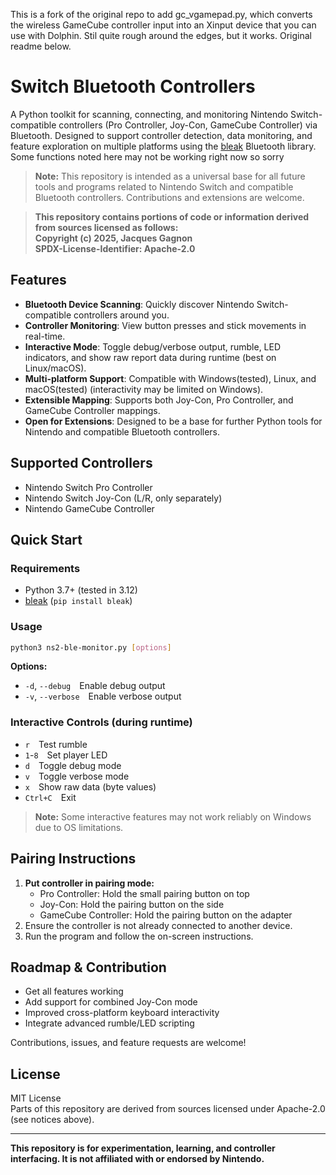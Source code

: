 This is a fork of the original repo to add gc_vgamepad.py, which converts the wireless GameCube controller input into an Xinput device that you can use with Dolphin. Stil quite rough around the edges, but it works. Original readme below.

# Switch Bluetooth Controllers

A Python toolkit for scanning, connecting, and monitoring Nintendo Switch-compatible controllers (Pro Controller, Joy-Con, GameCube Controller) via Bluetooth. Designed to support controller detection, data monitoring, and feature exploration on multiple platforms using the [bleak](https://github.com/hbldh/bleak) Bluetooth library.
Some functions noted here may not be working right now so sorry 


> **Note:** This repository is intended as a universal base for all future tools and programs related to Nintendo Switch and compatible Bluetooth controllers. Contributions and extensions are welcome.

> **This repository contains portions of code or information derived from sources licensed as follows:**  
> **Copyright (c) 2025, Jacques Gagnon**  
> **SPDX-License-Identifier: Apache-2.0**

## Features

- **Bluetooth Device Scanning**: Quickly discover Nintendo Switch-compatible controllers around you.
- **Controller Monitoring**: View button presses and stick movements in real-time.
- **Interactive Mode**: Toggle debug/verbose output, rumble, LED indicators, and show raw report data during runtime (best on Linux/macOS).
- **Multi-platform Support**: Compatible with Windows(tested), Linux, and macOS(tested) (interactivity may be limited on Windows).
- **Extensible Mapping**: Supports both Joy-Con, Pro Controller, and GameCube Controller mappings.
- **Open for Extensions**: Designed to be a base for further Python tools for Nintendo and compatible Bluetooth controllers.

## Supported Controllers

- Nintendo Switch Pro Controller
- Nintendo Switch Joy-Con (L/R, only separately)
- Nintendo GameCube Controller

## Quick Start

### Requirements

- Python 3.7+ (tested in 3.12)
- [bleak](https://pypi.org/project/bleak/) (`pip install bleak`)

### Usage

```bash
python3 ns2-ble-monitor.py [options]
```

**Options:**

- `-d`, `--debug` Enable debug output
- `-v`, `--verbose` Enable verbose output

### Interactive Controls (during runtime)

- `r` Test rumble
- `1`-`8` Set player LED
- `d` Toggle debug mode
- `v` Toggle verbose mode
- `x` Show raw data (byte values)
- `Ctrl+C` Exit

> **Note:** Some interactive features may not work reliably on Windows due to OS limitations.

## Pairing Instructions

1. **Put controller in pairing mode:**
   - Pro Controller: Hold the small pairing button on top
   - Joy-Con: Hold the pairing button on the side
   - GameCube Controller: Hold the pairing button on the adapter
2. Ensure the controller is not already connected to another device.
3. Run the program and follow the on-screen instructions.

## Roadmap & Contribution

- Get all features working
- Add support for combined Joy-Con mode
- Improved cross-platform keyboard interactivity
- Integrate advanced rumble/LED scripting

Contributions, issues, and feature requests are welcome!

## License

MIT License  
Parts of this repository are derived from sources licensed under Apache-2.0 (see notices above).

---

**This repository is for experimentation, learning, and controller interfacing. It is not affiliated with or endorsed by Nintendo.**
